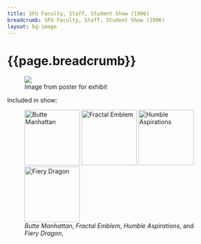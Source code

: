 ```yaml
---
title: SFU Faculty, Staff, Student Show (1996)
breadcrumb: SFU Faculty, Staff, Student Show (1996)
layout: bg-image
---
```

# {{page.breadcrumb}}

<div class="container">
  <figure>
  <img src="{{"/assets/projects/img/sfu-poster.jpg" | relative_url}}" 
  class="img-fluid"/>
  <figcaption>
    Image from poster for exhibit
  </figcaption>
  </figure>
</div>
		
<p>
Included in show: 
</p>
				
<div class="container">
<div class="row">
  <figure>
    <img class="img-fluid rounded m-1" style="height: 128px"
    src="{{ "/assets/gallery/img/1990-Hep-Butte-Manhattan.png" | relative_url }}"
    alt="Butte Manhattan" />
    <img class="img-fluid rounded m-1" style="height: 128px"
    src="{{ "/assets/gallery/img/1992-Hep-Fractal-Emblem.png" | relative_url }}"
    alt="Fractal Emblem" />
    <img class="img-fluid rounded m-1" style="height: 128px"
    src="{{ "/assets/gallery/img/1994-Hep-Humble-Aspirations.png" | relative_url }}"
    alt="Humble Aspirations" />
    <img class="img-fluid rounded m-1" style="height: 128px"
    src="{{ "/assets/gallery/img/1990-Hep-Fiery-Dragon.png" | relative_url }}"
    alt="Fiery Dragon" />
  <figcaption>
    <em>Butte Manhattan</em>,
    <em>Fractal Emblem</em>, 
    <em>Humble Aspirations</em>, and
    <em>Fiery Dragon</em>,
  </figcaption>
  </figure>
</div>
</div>

